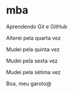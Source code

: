# mba

Aprendendo Git e GitHub

Alterei pela quarta vez

Mudei pela quinta vez

Mudei pela sexta vez

Mudei pela sétima vez

Boa, meu garoto@
